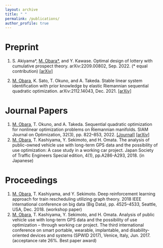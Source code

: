 ```yaml
---
layout: archive
title: " "
permalink: /publications/
author_profile: true
---
```



Preprint
======
1. S. Akiyama*, <ins>M. Obara*</ins>, and Y. Kawase. Optimal design of lottery with cumulative prospect theory. arXiv:2209.00802, Sep. 2022. (* equal contribution) [[arXiv]](https://arxiv.org/abs/2209.00802)

1. <ins>M. Obara</ins>, K. Sato, T. Okuno, and A. Takeda. Stable linear system identification with prior knowledge by elastic Riemannian sequential quadratic optimization. arXiv:2112.14043, Dec. 2021. [[arXiv]](https://arxiv.org/abs/2112.14043)


Journal Papers
======
1. <ins>M. Obara</ins>, T. Okuno, and A. Takeda. Sequential quadratic optimization for nonlinear optimization problems on Riemannian manifolds. SIAM Journal on Optimization, 32(3), pp. 822–853, 2022. [[Journal]](https://epubs.siam.org/doi/10.1137/20M1370173) [[arXiv]](https://arxiv.org/abs/2009.07153)
1. <ins>M. Obara</ins>, T. Kashiyama, Y. Sekimoto, and H. Omata. The analysis of public-owned vehicle use with long-term GPS data and the possibility of use optimization: A case study in a working car project. Japan Society of Traffic Engineers Special edition, 4(1), pp.A286-A293, 2018. (in Japanese)


Proceedings
======
1. <ins>M. Obara</ins>, T. Kashiyama, and Y. Sekimoto. Deep reinforcement learning approach for train rescheduling utilizing graph theory. 2018 IEEE international conference on big data (Big Data), pp. 4525–4533, Seattle, USA, Dec. 2018. (workshop paper)
1. <ins>M. Obara</ins>, T. Kashiyama, Y. Sekimoto, and H. Omata. Analysis of public vehicle use with long-term GPS data and the possibility of use optimization – through working car project. The third international conference on smart portable, wearable, implantable, and disability-oriented devices and systems (SPWID 2017), Venice, Italy, Jun. 2017. (acceptance rate 26%. Best paper award)
